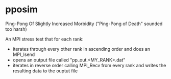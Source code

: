 # pposim
Ping-Pong Of Slightly Increased Morbidity 
("Ping-Pong of Death" sounded too harsh)

An MPI stress test that for each rank:

- iterates through every other rank in ascending order and does an MPI_Isend
- opens an output file called "pp_out.\<MY_RANK\>.dat"
- iterates in reverse order calling MPI_Recv from every rank and writes the resulting data to the ouptut file
